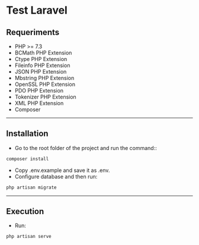 # **Test Laravel**

## Requeriments

- PHP >= 7.3
- BCMath PHP Extension
- Ctype PHP Extension
- Fileinfo PHP Extension
- JSON PHP Extension
- Mbstring PHP Extension
- OpenSSL PHP Extension
- PDO PHP Extension
- Tokenizer PHP Extension
- XML PHP Extension
- Composer
  
***

## Installation

- Go to the root folder of the project and run the command::

~~~bash
composer install
~~~

- Copy .env.example and save it as .env.
- Configure database and then run:
  
~~~~bash
php artisan migrate
~~~~

***

## Execution

- Run:
  
~~~bash
php artisan serve
~~~
